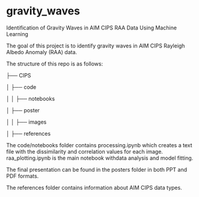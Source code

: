 # gravity_waves
Identification of Gravity Waves in AIM CIPS RAA Data Using Machine Learning

The goal of this project is to identify gravity waves in AIM CIPS Rayleigh Albedo Anomaly (RAA) data.

The structure of this repo is as follows:

├── CIPS

│   ├── code

│   │   ├── notebooks

│   ├── poster

│   │   ├── images

│   ├── references

The code/notebooks folder contains processing.ipynb which creates a text file with the dissimilarity and correlation values for each image. raa_plotting.ipynb is the main notebook withdata analysis and model fitting.

The final presentation can be found in the posters folder in both PPT and PDF formats.

The references folder contains information about AIM CIPS data types.
